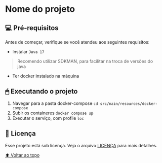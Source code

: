 # Nome do projeto

## 💻 Pré-requisitos

Antes de começar, verifique se você atendeu aos seguintes requisitos:

* Instalar `Java 17`

> Recomendo utilizar SDKMAN, para facilitar na troca de versões do java

* Ter docker instalado na máquina

## 🖱 Executando o projeto

1. Navegar para a pasta docker-compose  `cd src/main/resources/docker-compose`
2. Subir os containeres `docker compose up`
3. Executar o serviço, com profile `loc`

## 📝 Licença

Esse projeto está sob licença. Veja o arquivo [LICENÇA](LICENSE.md) para mais detalhes.

[⬆ Voltar ao topo](#nome-do-projeto)<br>
